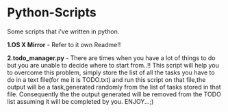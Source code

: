 Python-Scripts
==============

Some scripts that i've written in python.

**1.OS X Mirror** - Refer to it own Readme!!

**2.todo_manager.py** - There are times when you have a lot of things to do but you are unable to decide where to start from..!!
This script will help you to overcome this problem, simply store the list of all the tasks you have to do in a text file(for me it is TODO.txt) and run this script on that file,the output will be a task,generated randomly from the list of tasks stored in that file.
Consequently the the output generated will be removed from the TODO list assuming it will be completed by you.
ENJOY...;)
